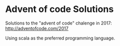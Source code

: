 # Advent of code Solutions

Solutions to the "advent of code" chalenge in 2017: http://adventofcode.com/2017

Using scala as the preferred programming language.
